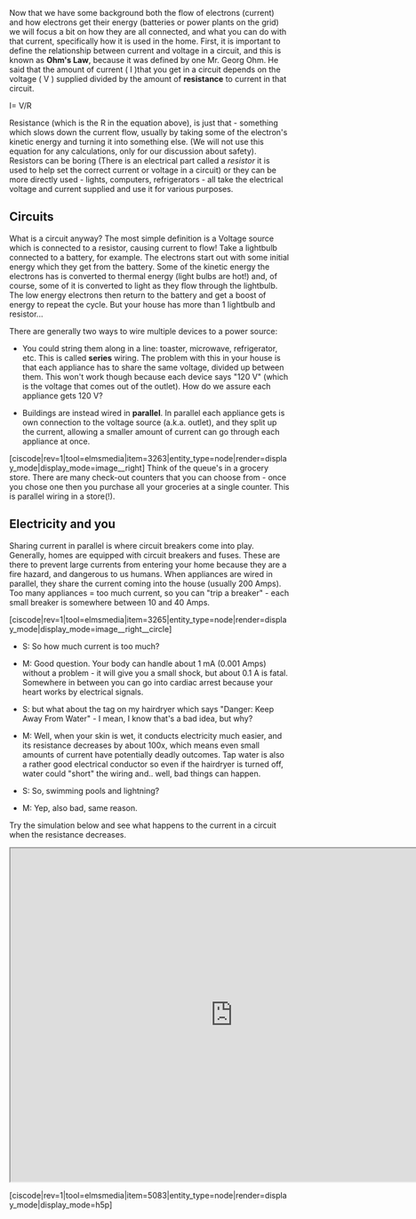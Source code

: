 Now that we have some background both the flow of electrons (current) and how electrons get their energy (batteries or power plants on the grid) we will focus a bit on how they are all connected, and what you can do with that current, specifically how it is used in the home. First, it is important to define the relationship between current and voltage in a circuit, and this is known as **Ohm's Law**, because it was defined by one Mr. Georg Ohm. He said that the amount of current (<lrn-math> I </lrn-math>)that you get in a circuit depends on the voltage (<lrn-math> V </lrn-math>) supplied divided by the amount of **resistance** to current in that circuit.

<lrn-math>I= V/R</lrn-math>   

Resistance (which is the <lrn-math>R</lrn-math> in the equation above), is just that - something which slows down the current flow, usually by taking some of the electron's kinetic energy and turning it into something else.  (We will not use this equation for any calculations, only for our discussion about safety). Resistors can be boring (There is an electrical part called a _resistor_  it is used to help set the correct current or voltage in a circuit) or they can be more directly used - lights, computers, refrigerators - all take the electrical voltage and current supplied and use it for various purposes.


## Circuits
What is a circuit anyway? The most simple definition is a Voltage source which is connected to a resistor, causing current to flow! Take a lightbulb connected to a battery, for example. The electrons start out with some initial energy which they get from the battery. Some of the kinetic energy the electrons has is converted to thermal energy (light bulbs are hot!) and, of course, some of it is converted to light as they flow through the lightbulb. The low energy electrons then return to the battery and get a boost of energy to repeat the cycle. But your house has more than 1 lightbulb and resistor...

There are generally two ways to wire multiple devices to a power source:

- You could string them along in a line: toaster, microwave, refrigerator, etc. This is called **series** wiring. The problem with this in your house is that each appliance has to share the same voltage, divided up between them. This won't work though because each device says "120 V" (which is the voltage that comes out of the outlet). How do we assure each appliance gets 120 V? 

- Buildings are instead wired in **parallel**. In parallel each appliance gets is own connection to the voltage source (a.k.a. outlet), and they split up the current, allowing a smaller amount of current can go through each appliance at once.

[ciscode|rev=1|tool=elmsmedia|item=3263|entity_type=node|render=display_mode|display_mode=image__right]
Think of the queue's in a grocery store. There are many check-out counters that you can choose from - once you chose one then you purchase all your groceries at a single counter. This is parallel wiring in a store(!).

## Electricity and you

Sharing current in parallel is where circuit breakers come into play. Generally, homes are equipped with circuit breakers and fuses. These are there to prevent large currents from entering your home because they are a fire hazard, and dangerous to us humans. When appliances are wired in parallel, they share the current coming into the house (usually 200 Amps). Too many appliances = too much current, so you can "trip a breaker" - each small breaker is somewhere between 10 and 40 Amps.

[ciscode|rev=1|tool=elmsmedia|item=3265|entity_type=node|render=display_mode|display_mode=image__right__circle]

- S: So how much current is too much?
- M: Good question. Your body can handle about 1 mA (0.001 Amps) without a problem - it will give you a small shock, but about 0.1 A is fatal. Somewhere in between you can go into cardiac arrest because your heart works by electrical signals.

- S: but what about the tag on my hairdryer which says "Danger: Keep Away From Water" - I mean, I know that's a bad idea, but why?
- M: Well, when your skin is wet, it conducts electricity much easier, and its resistance decreases by about 100x,  which means even small amounts of current have potentially deadly outcomes. Tap water is also a rather good electrical conductor so even if the hairdryer is turned off, water could "short" the wiring and.. well, bad things can happen.
- S: So, swimming pools and lightning?
- M: Yep, also bad, same reason.



Try the simulation below and see what happens to the current in a circuit when the resistance decreases. 
<iframe src="https://phet.colorado.edu/sims/html/ohms-law/latest/ohms-law_en.html" width="800" height="600" scrolling="no" allowfullscreen></iframe>


[ciscode|rev=1|tool=elmsmedia|item=5083|entity_type=node|render=display_mode|display_mode=h5p]

